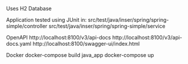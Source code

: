 Uses H2 Database

Application tested using JUnit in:
  src/test/java/inser/spring/spring-simple/controller
  src/test/java/inser/spring/spring-simple/service

OpenAPI
    http://localhost:8100/v3/api-docs
    http://localhost:8100/v3/api-docs.yaml
    http://localhost:8100/swagger-ui/index.html

Docker
    docker-compose build java_app
    docker-compose up


